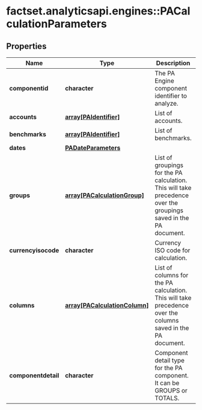 # factset.analyticsapi.engines::PACalculationParameters

## Properties
Name | Type | Description | Notes
------------ | ------------- | ------------- | -------------
**componentid** | **character** | The PA Engine component identifier to analyze. | 
**accounts** | [**array[PAIdentifier]**](PAIdentifier.md) | List of accounts. | [optional] 
**benchmarks** | [**array[PAIdentifier]**](PAIdentifier.md) | List of benchmarks. | [optional] 
**dates** | [**PADateParameters**](PADateParameters.md) |  | [optional] 
**groups** | [**array[PACalculationGroup]**](PACalculationGroup.md) | List of groupings for the PA calculation. This will take precedence over the groupings saved in the PA document. | [optional] 
**currencyisocode** | **character** | Currency ISO code for calculation. | [optional] 
**columns** | [**array[PACalculationColumn]**](PACalculationColumn.md) | List of columns for the PA calculation. This will take precedence over the columns saved in the PA document. | [optional] 
**componentdetail** | **character** | Component detail type for the PA component. It can be GROUPS or TOTALS. | [optional] 


